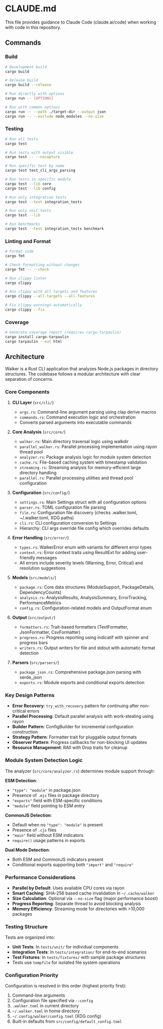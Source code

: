 # CLAUDE.md

This file provides guidance to Claude Code (claude.ai/code) when working with code in this repository.

## Commands

### Build
```bash
# Development build
cargo build

# Release build
cargo build --release

# Run directly with options
cargo run -- [OPTIONS]

# Run with common options
cargo run -- --path ./target-dir --output json
cargo run -- --exclude node_modules --no-size
```

### Testing
```bash
# Run all tests
cargo test

# Run tests with output visible
cargo test -- --nocapture

# Run specific test by name
cargo test test_cli_args_parsing

# Run tests in specific module
cargo test --lib core
cargo test --lib config

# Run only integration tests
cargo test --test integration_tests

# Run only unit tests
cargo test --lib

# Run benchmarks
cargo test --test integration_tests benchmark
```

### Linting and Format
```bash
# Format code
cargo fmt

# Check formatting without changes
cargo fmt -- --check

# Run clippy linter
cargo clippy

# Run clippy with all targets and features
cargo clippy --all-targets --all-features

# Fix clippy warnings automatically
cargo clippy --fix
```

### Coverage
```bash
# Generate coverage report (requires cargo-tarpaulin)
cargo install cargo-tarpaulin
cargo tarpaulin --out html
```

## Architecture

Walker is a Rust CLI application that analyzes Node.js packages in directory structures. The codebase follows a modular architecture with clear separation of concerns.

### Core Components

1. **CLI Layer** (`src/cli/`)
   - `args.rs`: Command-line argument parsing using clap derive macros
   - `commands.rs`: Command execution logic and orchestration
   - Converts parsed arguments into executable commands

2. **Core Analysis** (`src/core/`)
   - `walker.rs`: Main directory traversal logic using walkdir
   - `parallel_walker.rs`: Parallel processing implementation using rayon thread pool
   - `analyzer.rs`: Package analysis logic for module system detection
   - `cache.rs`: File-based caching system with timestamp validation
   - `streaming.rs`: Streaming analysis for memory-efficient large directory handling
   - `parallel.rs`: Parallel processing utilities and thread pool configuration

3. **Configuration** (`src/config/`)
   - `settings.rs`: Main Settings struct with all configuration options
   - `parser.rs`: TOML configuration file parsing
   - `file.rs`: Configuration file discovery (checks .walker.toml, ~/.walker.toml, XDG paths)
   - `cli.rs`: CLI configuration conversion to Settings
   - Hierarchy: CLI args override file config which overrides defaults

4. **Error Handling** (`src/error/`)
   - `types.rs`: WalkerError enum with variants for different error types
   - `context.rs`: Error context traits using ResultExt for adding user-friendly messages
   - All errors include severity levels (Warning, Error, Critical) and resolution suggestions

5. **Models** (`src/models/`)
   - `package.rs`: Core data structures (ModuleSupport, PackageDetails, DependencyCounts)
   - `analysis.rs`: AnalysisResults, AnalysisSummary, ErrorTracking, PerformanceMetrics
   - `config.rs`: Configuration-related models and OutputFormat enum

6. **Output** (`src/output/`)
   - `formatters.rs`: Trait-based formatters (TextFormatter, JsonFormatter, CsvFormatter)
   - `progress.rs`: Progress reporting using indicatif with spinner and progress bars
   - `writers.rs`: Output writers for file and stdout with automatic format detection

7. **Parsers** (`src/parsers/`)
   - `package_json.rs`: Comprehensive package.json parsing with serde_json
   - `exports.rs`: Module exports and conditional exports detection

### Key Design Patterns

- **Error Recovery**: `try_with_recovery` pattern for continuing after non-critical errors
- **Parallel Processing**: Default parallel analysis with work-stealing using rayon
- **Builder Pattern**: ConfigBuilder for incremental configuration construction
- **Strategy Pattern**: Formatter trait for pluggable output formats
- **Observer Pattern**: Progress callbacks for non-blocking UI updates
- **Resource Management**: RAII with Drop traits for cleanup

### Module System Detection Logic

The analyzer (`src/core/analyzer.rs`) determines module support through:

**ESM Detection**:
- `"type": "module"` in package.json
- Presence of `.mjs` files in package directory
- `"exports"` field with ESM-specific conditions
- `"module"` field pointing to ESM entry

**CommonJS Detection**:
- Default when no `"type": "module"` is present
- Presence of `.cjs` files
- `"main"` field without ESM indicators
- `require()` usage patterns in exports

**Dual Mode Detection**:
- Both ESM and CommonJS indicators present
- Conditional exports supporting both `"import"` and `"require"`

### Performance Considerations

- **Parallel by Default**: Uses available CPU cores via rayon
- **Smart Caching**: SHA-256 based cache invalidation in `~/.cache/walker`
- **Size Calculation**: Optional via `--no-size` flag (major performance boost)
- **Progress Reporting**: Separate thread to avoid blocking analysis
- **Memory Efficiency**: Streaming mode for directories with >10,000 packages

### Testing Structure

Tests are organized into:
- **Unit Tests**: In `tests/unit/` for individual components
- **Integration Tests**: In `tests/integration/` for end-to-end scenarios
- **Test Fixtures**: In `tests/fixtures/` with sample package structures
- Tests use `tempfile` for isolated file system operations

### Configuration Priority

Configuration is resolved in this order (highest priority first):
1. Command-line arguments
2. Configuration file specified via `--config`
3. `.walker.toml` in current directory
4. `~/.walker.toml` in home directory
5. `~/.config/walker/config.toml` (XDG config)
6. Built-in defaults from `src/config/default_config.toml`
